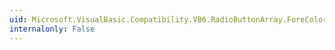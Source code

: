 ```yaml
---
uid: Microsoft.VisualBasic.Compatibility.VB6.RadioButtonArray.ForeColorChanged
internalonly: False
---
```

